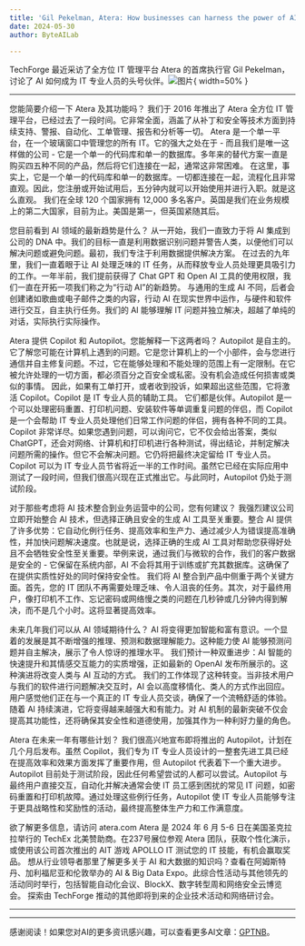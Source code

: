 ```yaml
---
title: 'Gil Pekelman, Atera: How businesses can harness the power of AI'
date: 2024-05-30
author: ByteAILab

---
```


TechForge 最近采访了全方位 IT 管理平台 Atera 的首席执行官 Gil Pekelman，讨论了 AI 如何成为 IT 专业人员的头号伙伴。![图片](https://www.artificialintelligence-news.com/wp-content/uploads/sites/9/2024/04/steve-johnson-_0iV9LmPDn0-unsplash.jpg){ width=50% }

---

您能简要介绍一下 Atera 及其功能吗？
我们于 2016 年推出了 Atera 全方位 IT 管理平台，已经过去了一段时间。它非常全面，涵盖了从补丁和安全等技术方面到持续支持、警报、自动化、工单管理、报告和分析等一切。
Atera 是一个单一平台，在一个玻璃窗口中管理您的所有 IT。它的强大之处在于 - 而且我们是唯一这样做的公司 - 它是一个单一的代码库和单一的数据库。多年来的替代方案一直是购买四五种不同的产品，然后将它们连接在一起，通常这非常困难。
在这里，事实上，它是一个单一的代码库和单一的数据库。一切都连接在一起，流程化且非常直观。因此，您注册或开始试用后，五分钟内就可以开始使用并进行入职。就是这么直观。
我们在全球 120 个国家拥有 12,000 多名客户。英国是我们在业务规模上的第二大国家，目前为止。美国是第一，但英国紧随其后。

您目前看到 AI 领域的最新趋势是什么？
从一开始，我们一直致力于将 AI 集成到公司的 DNA 中。我们的目标一直是利用数据识别问题并警告人类，以便他们可以解决问题或避免问题。最初，我们专注于利用数据提供解决方案。
在过去的九年里，我们一直着眼于让 AI 处理乏味的 IT 任务，从而释放专业人员处理更具吸引力的工作。一年半前，我们提前获得了 Chat GPT 和 Open AI 工具的使用权限，我们一直在开拓一项我们称之为“行动 AI”的新趋势。
与通用的生成 AI 不同，后者会创建诸如歌曲或电子邮件之类的内容，行动 AI 在现实世界中运作，与硬件和软件进行交互，自主执行任务。我们的 AI 能够理解 IT 问题并独立解决，超越了单纯的对话，实际执行实际操作。

Atera 提供 Copilot 和 Autopilot。您能解释一下这两者吗？
Autopilot 是自主的。它了解您可能在计算机上遇到的问题。它是您计算机上的一个小部件，会与您进行通信并自主修复问题。不过，它在能够处理和不能处理的范围上有一定限制。在它被允许处理的一切方面，都必须百分之百安全或私密。没有机会造成任何损害或类似的事情。
因此，如果有工单打开，或者收到投诉，如果超出这些范围，它将激活 Copilot。Copilot 是 IT 专业人员的辅助工具。
它们都是伙伴。Autopilot 是一个可以处理密码重置、打印机问题、安装软件等单调重复问题的伴侣，而 Copilot 是一个会帮助 IT 专业人员处理他们日常工作问题的伴侣，拥有各种不同的工具。
Copilot 非常详尽。如果您遇到问题，可以询问它，它不仅会给出答案，类似 ChatGPT，还会对网络、计算机和打印机进行各种测试，得出结论，并制定解决问题所需的操作。但它不会解决问题。它仍将把最终决定留给 IT 专业人员。
Copilot 可以为 IT 专业人员节省将近一半的工作时间。虽然它已经在实际应用中测试了一段时间，但我们很高兴现在正式推出它。与此同时，Autopilot 仍处于测试阶段。

对于那些考虑将 AI 技术整合到业务运营中的公司，您有何建议？
我强烈建议公司立即开始整合 AI 技术，但选择正确且安全的生成 AI 工具至关重要。整合 AI 提供了许多优势：它自动化例行任务、提高效率和生产力、通过减少人为错误提高准确性，并加快问题解决速度。也就是说，选择正确的生成 AI 工具对帮助您获得好处且不会牺牲安全性至关重要。举例来说，通过我们与微软的合作，我们的客户数据是安全的 - 它保留在系统内部，AI 不会将其用于训练或扩充其数据库。这确保了在提供实质性好处的同时保持安全性。
我们将 AI 整合到产品中侧重于两个关键方面。首先，您的 IT 团队不再需要处理乏味、令人沮丧的任务。其次，对于最终用户，像打印机不工作、忘记密码或网络慢之类的问题在几秒钟或几分钟内得到解决，而不是几个小时。这将显著提高效率。

未来几年我们可以从 AI 领域期待什么？
AI 将变得更加智能和富有意识。一个显着的发展是其不断增强的推理、预测和数据理解能力。这种能力使 AI 能够预测问题并自主解决，展示了令人惊讶的推理水平。
我们预计一种双重进步：AI 智能的快速提升和其情感交互能力的实质增强，正如最新的 OpenAI 发布所展示的。这种演进将改变人类与 AI 互动的方式。
我们的工作体现了这种转变。当非技术用户与我们的软件进行问题解决交互时，AI 会以高度移情化、类人的方式作出回应。用户感觉他们正在与一个真正的 IT 专业人员交谈，确保了一个流畅舒适的体验。
随着 AI 持续演进，它将变得越来越强大和有能力。对 AI 机制的最新突破不仅会提高其功能性，还将确保其安全性和道德使用，加强其作为一种利好力量的角色。

Atera 在未来一年有哪些计划？
我们很高兴地宣布即将推出的 Autopilot，计划在几个月后发布。虽然 Copilot，我们专为 IT 专业人员设计的一整套先进工具已经在提高效率和效果方面发挥了重要作用，但 Autopilot 代表着下一个重大进步。
Autopilot 目前处于测试阶段，因此任何希望尝试的人都可以尝试。Autopilot 与最终用户直接交互，自动化并解决通常会使 IT 员工感到困扰的常见 IT 问题，如密码重置和打印机故障。通过处理这些例行任务，Autopilot 使 IT 专业人员能够专注于更具战略性和奖励性的活动，最终提高整体生产力和工作满意度。

欲了解更多信息，请访问 atera.com
Atera 是 2024 年 6 月 5-6 日在美国圣克拉拉举行的 TechEx 北美赞助商。在237号展位参观 Atera 团队，获取个性化演示，或使用该公司首次推出的 AIT 游戏 APOLLO IT 测试您的 IT 技能，有机会赢取奖品。
想从行业领导者那里了解更多关于 AI 和大数据的知识吗？查看在阿姆斯特丹、加利福尼亚和伦敦举办的 AI & Big Data Expo。此综合性活动与其他领先的活动同时举行，包括智能自动化会议、BlockX、数字转型周和网络安全云博览会。
探索由 TechForge 推动的其他即将到来的企业技术活动和网络研讨会。


---
---
感谢阅读！如果您对AI的更多资讯感兴趣，可以查看更多AI文章：[GPTNB](https://gptnb.com)。